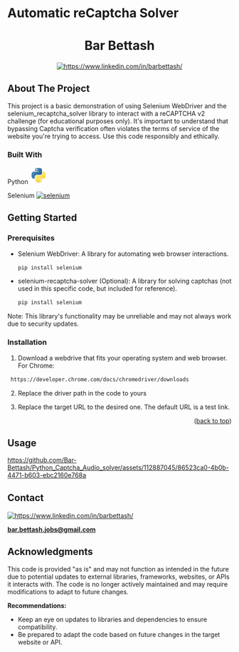 # Automatic reCaptcha Solver

<h1 align="center">Bar Bettash </h1>
<p align="center">
<a href="https://www.linkedin.com/in/barbettash/" target="blank"><img align="center" src="https://raw.githubusercontent.com/rahuldkjain/github-profile-readme-generator/master/src/images/icons/Social/linked-in-alt.svg" alt="https://www.linkedin.com/in/barbettash/" height="30" width="40" /></a>
</p>


<!-- ABOUT THE PROJECT -->
## About The Project

This project is a basic demonstration of using Selenium WebDriver and the selenium_recaptcha_solver library to interact with a reCAPTCHA v2 challenge (for educational purposes only). It's important to understand that bypassing Captcha verification often violates the terms of service of the website you're trying to access. Use this code responsibly and ethically.



### Built With


Python <a href="https://www.python.org" target="_blank" rel="noreferrer"> <img src="https://raw.githubusercontent.com/devicons/devicon/master/icons/python/python-original.svg" alt="python" width="40" height="40"/> </a>

Selenium <a href="https://www.selenium.dev" target="_blank" rel="noreferrer"> <img src="https://raw.githubusercontent.com/detain/svg-logos/780f25886640cef088af994181646db2f6b1a3f8/svg/selenium-logo.svg" alt="selenium" width="40" height="40"/> </a> 



<!-- GETTING STARTED -->
## Getting Started


### Prerequisites


* Selenium WebDriver: A library for automating web browser interactions.
  ```sh
  pip install selenium


* selenium-recaptcha-solver (Optional): A library for solving captchas (not used in this specific code, but included for reference). 
  ```sh
  pip install selenium

Note: This library's functionality may be unreliable and may not always work due to security updates.


### Installation

1. Download a webdrive that fits your operating system and web browser. For Chrome:
  ```sh
   https://developer.chrome.com/docs/chromedriver/downloads
```
2. Replace the driver path in the code to yours

3. Replace the target URL to the desired one. The default URL is a test link.


<p align="right">(<a href="#readme-top">back to top</a>)</p>



<!-- USAGE EXAMPLES -->
## Usage


https://github.com/Bar-Bettash/Python_Captcha_Audio_solver/assets/112887045/86523ca0-4b0b-4471-b603-ebc2160e768a



<!-- CONTACT -->
## Contact

<p align="left">
<a href="https://www.linkedin.com/in/barbettash/" target="blank"><img align="center" src="https://raw.githubusercontent.com/rahuldkjain/github-profile-readme-generator/master/src/images/icons/Social/linked-in-alt.svg" alt="https://www.linkedin.com/in/barbettash/" height="30" width="40" /></a>
</p>


**bar.bettash.jobs@gmail.com** 


<!-- ACKNOWLEDGMENTS -->
## Acknowledgments

This code is provided "as is" and may not function as intended in the future due to potential updates to external libraries, frameworks, websites, or APIs it interacts with. The code is no longer actively maintained and may require modifications to adapt to future changes.

**Recommendations:**

* Keep an eye on updates to libraries and dependencies to ensure compatibility.
* Be prepared to adapt the code based on future changes in the target website or API.


